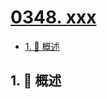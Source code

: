 # [0348. xxx](https://github.com/Tdahuyou/TNotes.leetcode/tree/main/notes/0348.%20xxx)

<!-- region:toc -->

- [1. 📝 概述](#1--概述)

<!-- endregion:toc -->

## 1. 📝 概述
